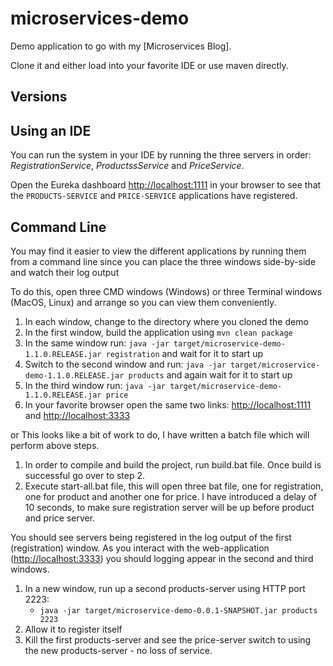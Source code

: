 # microservices-demo

Demo application to go with my [Microservices Blog].

Clone it and either load into your favorite IDE or use maven directly.

## Versions


## Using an IDE

You can run the system in your IDE by running the three servers in order: _RegistrationService_, _ProductssService_ and _PriceService_.

Open the Eureka dashboard [http://localhost:1111](http://localhost:1111) in your browser to see that the `PRODUCTS-SERVICE` and `PRICE-SERVICE` applications have registered.


## Command Line

You may find it easier to view the different applications by running them from a command line since you can place the three windows side-by-side and watch their log output

To do this, open three CMD windows (Windows) or three Terminal windows (MacOS, Linux) and arrange so you can view them conveniently.

 1. In each window, change to the directory where you cloned the demo
 2. In the first window, build the application using `mvn clean package`
 3. In the same window run: `java -jar target/microservice-demo-1.1.0.RELEASE.jar registration` and wait for it to start up
 4. Switch to the second window and run: `java -jar target/microservice-demo-1.1.0.RELEASE.jar products` and again wait for
 it to start up
 5. In the third window run: `java -jar target/microservice-demo-1.1.0.RELEASE.jar price`
 6. In your favorite browser open the same two links: [http://localhost:1111](http://localhost:1111) and [http://localhost:3333](http://localhost:3333)

or This looks like a bit of work to do, I have written a batch file which will perform above steps.
1. In order to compile and build the project, run build.bat file. Once build is successful go over to step 2.
2. Execute start-all.bat file, this will open three bat file, one for registration, one for product and another one for price. I have introduced a delay of 10 seconds, to make sure registration server will be up before product and price server.

You should see servers being registered in the log output of the first (registration) window.
As you interact with the web-application ([http://localhost:3333](http://localhost:3333)) you should logging appear
in the second and third windows.

 1. In a new window, run up a second products-server using HTTP port 2223:
     * `java -jar target/microservice-demo-0.0.1-SNAPSHOT.jar products 2223`
 2. Allow it to register itself
 3. Kill the first products-server and see the price-server switch to using the new products-server - no loss of service.

